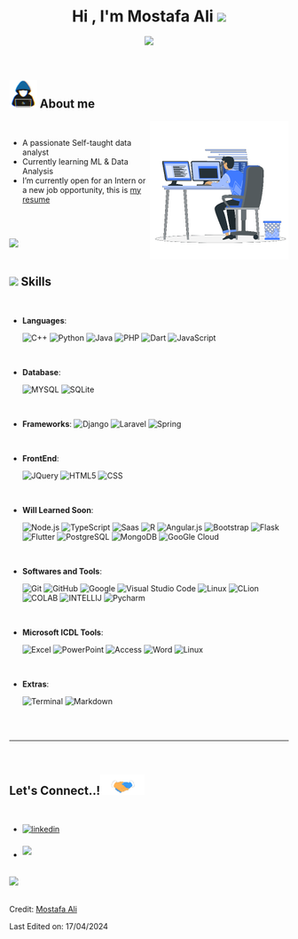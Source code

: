 <h1 align="center"><b>Hi , I'm Mostafa Ali </b><img src="https://media.giphy.com/media/hvRJCLFzcasrR4ia7z/giphy.gif" width="35"></h1>
<!--  -->
<p align="center" style="left:200px;">
	<a href="https://github.com/DenverCoder1/readme-typing-svg"><img src="https://readme-typing-svg.demolab.com?font=Fira+Code&weight=500&size=25&duration=2500&pause=500&random=false&width=435&lines=Al-Slamo+Alykom;Data+Analysis+%26+ML+Learner;FCAI+Student;Adore+Python+very+much;Love+eFootball"></a>
<!--[![Typing SVG](https://readme-typing-svg.demolab.com?font=Fira+Code&weight=500&size=25&duration=2500&pause=500&random=false&width=435&lines=Al-Slamo+Alykom;Data+Analysis+%26+ML+Learner;FCAI+Student;Adore+Python+very+much;Love+eFootbale)](https://git.io/typing-svg)-->
</p>
<br>
	
## <picture><img src = "https://github.com/0xAbdulKhalid/0xAbdulKhalid/raw/main/assets/mdImages/about_me.gif" width = 50px></picture> **About me**

<picture> <img align="right" src="https://github.com/0xAbdulKhalid/0xAbdulKhalid/raw/main/assets/mdImages/Right_Side.gif" width = 250px></picture>

<br>

- A passionate Self-taught data analyst
- Currently learning ML & Data Analysis
- I’m currently open for an Intern or a new job opportunity, this is [my resume](https://drive.google.com/file/d/1SCzPKKvZbidxF-JDxCYRs5NAdeVHG295/view?usp=sharing)

<br><br>

<img src="https://user-images.githubusercontent.com/73097560/115834477-dbab4500-a447-11eb-908a-139a6edaec5c.gif"><br><br>

## <img src="https://media2.giphy.com/media/QssGEmpkyEOhBCb7e1/giphy.gif?cid=ecf05e47a0n3gi1bfqntqmob8g9aid1oyj2wr3ds3mg700bl&rid=giphy.gif" width ="25"><b> Skills</b>
<br>

<p align="center">

- **Languages**:
    
    ![C++](https://img.shields.io/badge/C++%20-%2300599C.svg?style=for-the-badge&logo=c%2B%2B&logoColor=white)
    ![Python](https://img.shields.io/badge/Python%20-%2314354C.svg?style=for-the-badge&logo=python&logoColor=white)
    ![Java](https://img.shields.io/badge/Java-ED8B00?style=for-the-badge&logo=openjdk&logoColor=white)
    ![PHP](https://img.shields.io/badge/PHP-777BB4?style=for-the-badge&logo=php&logoColor=white)
    ![Dart](https://img.shields.io/badge/Dart-0175C2?style=for-the-badge&logo=dart&logoColor=white)
    ![JavaScript](https://img.shields.io/badge/JavaScript-323330?style=for-the-badge&logo=javascript&logoColor=F7DF1E)
    
    

    
<br>   
    
- **Database**:

    ![MYSQL](https://img.shields.io/badge/MySQL-00000F?style=for-the-badge&logo=mysql&logoColor=white)
    ![SQLite](https://img.shields.io/badge/SQLite-07405E?style=for-the-badge&logo=sqlite&logoColor=white)
  


<br>   
    
- **Frameworks**:
    ![Django](https://img.shields.io/badge/Django-092E20?style=for-the-badge&logo=django&logoColor=white)
    ![Laravel](https://img.shields.io/badge/Laravel-FF2D20?style=for-the-badge&logo=laravel&logoColor=white)
    ![Spring](https://img.shields.io/badge/Spring-6DB33F?style=for-the-badge&logo=spring&logoColor=white)
  


<br>  

- **FrontEnd**:
  
    ![JQuery](https://img.shields.io/badge/jQuery-0769AD?style=for-the-badge&logo=jquery&logoColor=white)
    ![HTML5](https://img.shields.io/badge/HTML-239120?style=for-the-badge&logo=html5&logoColor=white)
    ![CSS](https://img.shields.io/badge/CSS-239120?&style=for-the-badge&logo=css3&logoColor=white)
   


<br>

- **Will Learned Soon**:
  
    ![Node.js](https://img.shields.io/badge/Node.js-43853D?style=for-the-badge&logo=node.js&logoColor=white)
    ![TypeScript](https://img.shields.io/badge/TypeScript-007ACC?style=for-the-badge&logo=typescript&logoColor=white)
    ![Saas](https://img.shields.io/badge/Sass-CC6699?style=for-the-badge&logo=sass&logoColor=white)
    ![R](https://img.shields.io/badge/R-276DC3?style=for-the-badge&logo=r&logoColor=white)
    ![Angular.js](https://img.shields.io/badge/Angular-DD0031?style=for-the-badge&logo=angular&logoColor=white)
    ![Bootstrap](https://img.shields.io/badge/Bootstrap-563D7C?style=for-the-badge&logo=bootstrap&logoColor=white)
    ![Flask](https://img.shields.io/badge/Flask-000000?style=for-the-badge&logo=flask&logoColor=white)
    ![Flutter](https://img.shields.io/badge/Flutter-02569B?style=for-the-badge&logo=flutter&logoColor=white)
    ![PostgreSQL](https://img.shields.io/badge/PostgreSQL-316192?style=for-the-badge&logo=postgresql&logoColor=white)
    ![MongoDB](https://img.shields.io/badge/MongoDB-4EA94B?style=for-the-badge&logo=mongodb&logoColor=white)
    ![GooGle Cloud](https://img.shields.io/badge/Google_Cloud-4285F4?style=for-the-badge&logo=google-cloud&logoColor=white)
    
<br>

- **Softwares and Tools**:

    ![Git](https://img.shields.io/badge/git-%23F05033.svg?style=for-the-badge&logo=git&logoColor=white)
    ![GitHub](https://img.shields.io/badge/github-%23121011.svg?style=for-the-badge&logo=github&logoColor=white)
    ![Google](https://img.shields.io/badge/google-%234285F4.svg?style=for-the-badge&logo=google&logoColor=white)
    ![Visual Studio Code](https://img.shields.io/badge/Visual%20Studio%20Code-0078d7.svg?style=for-the-badge&logo=visual-studio-code&logoColor=white)
    ![Linux](https://img.shields.io/badge/Linux-FCC624?style=for-the-badge&logo=linux&logoColor=black) 
    ![CLion](https://img.shields.io/badge/CLion-000000?style=for-the-badge&logo=clion&logoColor=white) 
    ![COLAB](https://img.shields.io/badge/Colab-F9AB00?style=for-the-badge&logo=googlecolab&color=525252) 
    ![INTELLIJ](https://img.shields.io/badge/IntelliJ_IDEA-000000.svg?style=for-the-badge&logo=intellij-idea&logoColor=white) 
    ![Pycharm](https://img.shields.io/badge/PyCharm-000000.svg?&style=for-the-badge&logo=PyCharm&logoColor=white) 

<br>


- **Microsoft ICDL Tools**:

    ![Excel](https://img.shields.io/badge/Microsoft_Excel-217346?style=for-the-badge&logo=microsoft-excel&logoColor=white)
    ![PowerPoint](https://img.shields.io/badge/Microsoft_PowerPoint-B7472A?style=for-the-badge&logo=microsoft-powerpoint&logoColor=white)
    ![Access](https://img.shields.io/badge/Microsoft_Access-A4373A?style=for-the-badge&logo=microsoft-access&logoColor=white)
    ![Word](https://img.shields.io/badge/Microsoft_Word-2B579A?style=for-the-badge&logo=microsoft-word&logoColor=white)
    ![Linux](https://img.shields.io/badge/Linux-FCC624?style=for-the-badge&logo=linux&logoColor=black) 

<br>

- **Extras**:

    ![Terminal](https://img.shields.io/badge/Terminal-%23054020?style=for-the-badge&logo=gnu-bash&logoColor=white)
    ![Markdown](https://img.shields.io/badge/markdown-%23000000.svg?style=for-the-badge&logo=markdown&logoColor=white)   


</p>

<br>
<br>

-----

<br>

## <b> Let's Connect..!</b><img src="https://github.com/0xAbdulKhalid/0xAbdulKhalid/raw/main/assets/mdImages/handshake.gif" width ="80">
<br>
<div align='left'>

<ul>

<li>
<a href="https://www.linkedin.com/in/mostafa-ali-1b785a223/" target="_blank">
<img src="https://img.shields.io/badge/linkedin:  0xabdulkhalid-%2300acee.svg?color=405DE6&style=for-the-badge&logo=linkedin&logoColor=white" alt=linkedin style="margin-bottom: 5px;"/>
</a>
</li>

<br>

<li>
<a href="mostafaali55589@gmail.com" target="_blank">
<img src="https://img.shields.io/badge/gmail: Mostafa_Ali-%23EA4335.svg?style=for-the-badge&logo=gmail&logoColor=white" t=mail style="margin-bottom: 5px;" />
</a>
</li>
	
</ul>
</div>

<br>
<img src="https://user-images.githubusercontent.com/73097560/115834477-dbab4500-a447-11eb-908a-139a6edaec5c.gif">
<br>
<br>

Credit: [Mostafa Ali](https://github.com/Mostafadars)

Last Edited on: 17/04/2024
